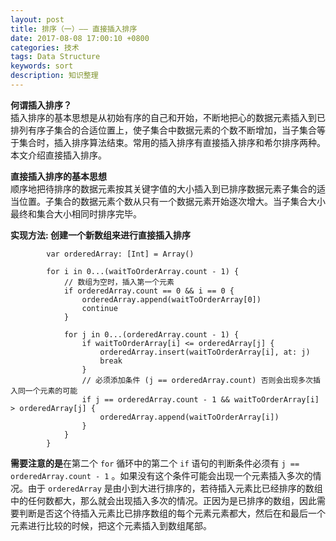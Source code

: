 ```yaml
---
layout: post
title: 排序（一）—— 直接插入排序
date: 2017-08-08 17:00:10 +0800
categories: 技术
tags: Data Structure
keywords: sort
description: 知识整理
---
```


**何谓插入排序？**  
插入排序的基本思想是从初始有序的自己和开始，不断地把心的数据元素插入到已排列有序子集合的合适位置上，使子集合中数据元素的个数不断增加，当子集合等于集合时，插入排序算法结束。常用的插入排序有直接插入排序和希尔排序两种。本文介绍直接插入排序。  

**直接插入排序的基本思想**  
顺序地把待排序的数据元素按其关键字值的大小插入到已排序数据元素子集合的适当位置。子集合的数据元素个数从只有一个数据元素开始逐次增大。当子集合大小最终和集合大小相同时排序完毕。  

**实现方法: 创建一个新数组来进行直接插入排序**  

```
        var orderedArray: [Int] = Array()
        
        for i in 0...(waitToOrderArray.count - 1) {
            // 数组为空时，插入第一个元素
            if orderedArray.count == 0 && i == 0 {
                orderedArray.append(waitToOrderArray[0])
                continue
            }
            
            for j in 0...(orderedArray.count - 1) {
                if waitToOrderArray[i] <= orderedArray[j] {
                    orderedArray.insert(waitToOrderArray[i], at: j)
                    break
                }
                // 必须添加条件 (j == orderedArray.count) 否则会出现多次插入同一个元素的可能
                if j == orderedArray.count - 1 && waitToOrderArray[i] > orderedArray[j] {
                    orderedArray.append(waitToOrderArray[i])
                }
            }
        }
```  
**需要注意的是**在第二个 `for` 循环中的第二个 `if` 语句的判断条件必须有 `j == orderedArray.count - 1` 。如果没有这个条件可能会出现一个元素插入多次的情况。由于 `orderedArray` 是由小到大进行排序的，若待插入元素比已经排序的数组中的任何数都大，那么就会出现插入多次的情况。正因为是已排序的数组，因此需要判断是否这个待插入元素比已排序数组的每个元素元素都大，然后在和最后一个元素进行比较的时候，把这个元素插入到数组尾部。  


